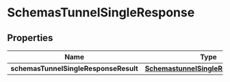 # SchemasTunnelSingleResponse

## Properties
Name | Type | Description | Notes
------------ | ------------- | ------------- | -------------
**schemasTunnelSingleResponseResult** | [**SchemastunnelSingleResponseResult**](SchemastunnelSingleResponseResult.md) |  |  [optional]
